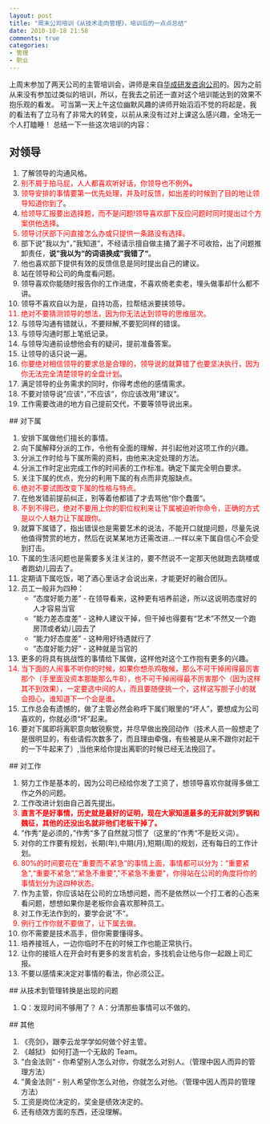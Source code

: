 ```yaml
---
layout: post
title: "周末公司培训《从技术走向管理》，培训后的一点点总结"
date: 2010-10-18 21:58
comments: true
categories: 
- 管理
- 职业
---
```

上周末参加了两天公司的主管培训会，讲师是来自[华成研发咨询公司](http://www.cnrdm.com/)的。因为之前从来没有参加过类似的培训，所以，在我去之前还一直对这个培训能达到的效果不抱乐观的看发。
可当第一天上午这位幽默风趣的讲师开始滔滔不觉的将起是，我的看法有了立马有了非常大的转变，以前从来没有过对上课这么感兴趣，全场无一个人打瞌睡！
总结一下一些这次培训的内容：

## 对领导
<ol>
<li>了解领导的沟通风格。</li>
<li><strong><span style="color: #ff0000;"><span style="font-weight: normal;">别不屑于拍马屁，人人都喜欢听好话，你领导也不例外</span>。</span></strong></li>
<li><span style="color: #ff0000;">领导安排的事情要第一优先处理，并及时反馈，如出差的时候到了目的地让领导知道你到了</span>。</li>
<li><span style="color: #ff0000;">给领导汇报要出选择题，而不是问题!领导喜欢部下反应问题时同时提出过个方案供他选择</span>。</li>
<li style="color: #ff0000;">领导讨厌部下问直接怎么办或只提供一条路没有选择。</li>
<li>部下说&rdquo;我以为&ldquo;，&rdquo;我知道&ldquo;，不经请示擅自做主捅了漏子不可收拾，出了问题推卸责任，<strong>说&rdquo;我以为&ldquo;的词语换成&rdquo;我错了&ldquo;</strong>。</li>
<li>他也喜欢部下提供有效的反馈信息是同时提出自己的建议。</li>
<li>站在领导和公司的角度看问题。</li>
<li>领导喜欢你能随时报告你的工作进度，不喜欢倚老卖老，埋头做事却什么都不讲。</li>
<li>领导不喜欢自以为是，自持功高，拉帮结派要挟领导。</li>
<li style="color: #ff0000;">绝对不要猜测领导的想法，因为你无法达到领导的思维层次。</li>
<li>与领导沟通有错就认，不要辩解,不要犯同样的错误。</li>
<li>与领导沟通时那上笔纸记录。</li>
<li>与领导沟通前设想他会有的疑问，提前准备答案。</li>
<li>让领导的话只说一遍。</li>
<li><span style="color: #ff0000;">你要绝对相信领导的要求总是合理的，领导说的就算错了也要坚决执行，因为你无法完全清楚领导的全盘计划</span>。</li>
<li>满足领导的业务需求的同时，你得考虑他的感情需求。</li>
<li>不要对领导说&rdquo;应该&ldquo;，&rdquo;不应该&ldquo;，你应该改用&rdquo;建议&ldquo;。</li>
<li>工作需要改进的地方自己提前交代，不要等领导说出来。</li>
</ol>
<!-- more -->
## 对下属
<ol>
<li>安排下属做他们擅长的事情。</li>
<li>向下属解释分派的工作，令他有全面的理解，并引起他对这项工作的兴趣。</li>
<li>分派工作时给与下属所需的资料，由他来决定处理的方法。</li>
<li>分派工作时定出完成工作的时间表的工作标准。确定下属完全明白要求。</li>
<li>关注下属的优点，充分的利用下属的有点而非克服缺点。</li>
<li style="color: #ff0000;">绝对不要试图改变下属的性格与特点。</li>
<li>在他发错前提前纠正，别等着他都错了才去骂他&ldquo;你个蠢蛋&ldquo;。</li>
<li style="color: #ff0000;">不到不得已，绝对不要用上你的职位权利来让下属被迫听你命令，正确的方式是以个人魅力让下属跟你。</li>
<li>就算下属错了，指出错误也是需要艺术的说法，不能开口就提问题，尽量先说他值得赞赏的地方，然后在说某某地方还需改进...一样以来下属自信心不会受到打击。</li>
<li>下属的生活问题也是需要多关注关注的，要不然说不一定那天他就跑去跳楼或者跑幼儿园去了。</li>
<li>定期请下属吃饭，喝了酒心里话才会说出来，才能更好的融合团队。</li>
<li>员工一般非为四种：        
<ul>
<li>&ldquo;态度好能力差&rdquo; - 在领导看来，这种更有培养前途，所以这说明态度好的人才容易当官</li>
<li>&ldquo;能力差态度差&rdquo; - 这种人建议干掉，但干掉也得要有&ldquo;艺术&rdquo;不然又一个跑房顶或者幼儿园去了</li>
<li>&ldquo;能力好态度差&rdquo; - 这种用好待遇就行了</li>
<li>&ldquo;态度好能力好&rdquo; - 这种就是当官的</li>
</ul>
</li>
<li>更多的将具有挑战性的事情给下属做，这样他对这个工作抱有更多的兴趣。</li>
<li style="color: #ff0000;">当下面的人闹事不听你的时候，如果你想杀鸡敬候，那么不可干掉闹得最厉害那个（手里面没资本那能那么牛B），也不可干掉闹得最不厉害那个（因为这样其不到效果），一定要选中间的人，而且要随便挑一个，这样这写胆子小的就会担心，谁知道下一个会是谁。</li>
<li>工作总会有遗憾的，做了主管必然会称呼下属们眼里的&ldquo;坏人&rdquo;，要想成为公司喜欢的，你就必须&ldquo;坏&rdquo;起来。</li>
<li>要对下属即将离职意向敏锐察觉，并尽早做出挽回动作（技术人员一般想走了是很明显的，有些请假次数多了，而且理由牵强，有些被是从来不跟你对起干的一下牛起来了）,当他来给你提出离职的时候已经无法挽回了。</li>
</ol>
## 对工作
<ol>
<li>努力工作是基本的，因为公司已经给你发了工资了，想领导喜欢你就得多做工作之外的问题。</li>
<li>工作改进计划由自己首先提出。</li>
<li style="color: #ff0000;"><strong>直言不是好事情，历史就是最好的证明，现在大家知道最多的无非就刘罗锅和魏征，其他的还没出名就非他们老板干掉了。</strong></li>
<li>&rdquo;作秀&ldquo;是必须的，&rdquo;作秀&ldquo;多了自然就习惯了（这里的&rdquo;作秀&ldquo;不是贬义词）。</li>
<li>对你的工作要有规划，长期(年),中期(月),短期(周)的规划，还有每日的工作计划。</li>
<li style="color: #ff0000;">80%的时间要花在&ldquo;重要而不紧急&rdquo;的事情上面，事情都可以分为：&ldquo;重要紧急",&ldquo;重要不紧急&rdquo;,"紧急不重要","不紧急不重要"，你得站在公司的角度将你的事情划分为这四种状态。</li>
<li>作为主管，你应该站在公司的立场想问题，而不是依然以一个打工者的心态来看问题，想想如果你是老板你会喜欢那种员工。</li>
<li>对工作无法作到的，要学会说&rdquo;不&ldquo;。</li>
<li style="color: #ff0000;">例行工作你就不要做了，让下属去做。</li>
<li>你不需要是技术高手，但你需要懂得多。</li>
<li>培养接班人，一边你临时不在的时候工作也能正常执行。</li>
<li>让你的接班人在开会时有更多的发言机会，多找机会让他与你一起跟上司汇报。</li>
<li>不要以感情来决定对事情的看法，你必须公正。</li>
</ol>
## 从技术到管理转换是出现的问题
<div><ol>
<li>Q：发现时间不够用了？ A：分清那些事情可以不做的。</li>
</ol></div>
## 其他
<ol>
<li>《亮剑》，跟李云龙学学如何做个好主管。</li>
<li>《越狱》 如何打造一个无敌的 Team。</li>
<li>&rdquo;白金法则&ldquo; - 你希望别人怎么对你，你就怎么对别人。（管理中因人而异的管理方法）</li>
<li>&rdquo;黄金法则&ldquo; - 别人希望你怎么对他，你就怎么对他。（管理中因人而异的管理方法）</li>
<li>工资是岗位决定的，奖金是绩效决定的。</li>
<li>还有绩效方面的东西，还没理解。</li>
</ol>
